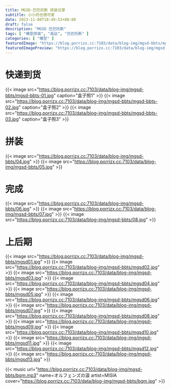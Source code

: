 ```yaml
---
title: MGSD-巴巴托斯 拼装记录
subtitle: 小小的也很可爱
date: 2023-11-08T18:49:53+08:00
draft: false
description: "MGSD 巴巴托斯"
tags: [ "模型拼装", "高达", "巴巴托斯" ]
categories: [ "模型" ]
featuredImage: "https://blog.porrizx.cc:7103/data/blog-img/mgsd-bbts/mgsd11.jpg"
featuredImagePreview: "https://blog.porrizx.cc:7103/data/blog-img/mgsd-bbts/mgsd10.jpg"
---
```


# 快递到货

{{< image src="https://blog.porrizx.cc:7103/data/blog-img/mgsd-bbts/mgsd-bbts-01.jpg" caption="盒子照1" >}}
{{< image src="https://blog.porrizx.cc:7103/data/blog-img/mgsd-bbts/mgsd-bbts-02.jpg" caption="盒子照2" >}}
{{< image src="https://blog.porrizx.cc:7103/data/blog-img/mgsd-bbts/mgsd-bbts-03.jpg" caption="盒子照3" >}}

# 拼装

{{< image src="https://blog.porrizx.cc:7103/data/blog-img/mgsd-bbts/04.jpg" >}}
{{< image src="https://blog.porrizx.cc:7103/data/blog-img/mgsd-bbts/05.jpg" >}}

# 完成

{{< image src="https://blog.porrizx.cc:7103/data/blog-img/mgsd-bbts/06.jpg" >}}
{{< image src="https://blog.porrizx.cc:7103/data/blog-img/mgsd-bbts/07.jpg" >}}
{{< image src="https://blog.porrizx.cc:7103/data/blog-img/mgsd-bbts/08.jpg" >}}

# 上后期

{{< image src="https://blog.porrizx.cc:7103/data/blog-img/mgsd-bbts/mgsd01.jpg" >}}
{{< image src="https://blog.porrizx.cc:7103/data/blog-img/mgsd-bbts/mgsd02.jpg" >}}
{{< image src="https://blog.porrizx.cc:7103/data/blog-img/mgsd-bbts/mgsd03.jpg" >}}
{{< image src="https://blog.porrizx.cc:7103/data/blog-img/mgsd-bbts/mgsd04.jpg" >}}
{{< image src="https://blog.porrizx.cc:7103/data/blog-img/mgsd-bbts/mgsd05.jpg" >}}
{{< image src="https://blog.porrizx.cc:7103/data/blog-img/mgsd-bbts/mgsd06.jpg" >}}
{{< image src="https://blog.porrizx.cc:7103/data/blog-img/mgsd-bbts/mgsd07.jpg" >}}
{{< image src="https://blog.porrizx.cc:7103/data/blog-img/mgsd-bbts/mgsd08.jpg" >}}
{{< image src="https://blog.porrizx.cc:7103/data/blog-img/mgsd-bbts/mgsd09.jpg" >}}
{{< image src="https://blog.porrizx.cc:7103/data/blog-img/mgsd-bbts/mgsd10.jpg" >}}
{{< image src="https://blog.porrizx.cc:7103/data/blog-img/mgsd-bbts/mgsd11.jpg" >}}
{{< image src="https://blog.porrizx.cc:7103/data/blog-img/mgsd-bbts/mgsd12.jpg" >}}
{{< image src="https://blog.porrizx.cc:7103/data/blog-img/mgsd-bbts/mgsd13.jpg" >}}

{{< music url="https://blog.porrizx.cc:7103/data/blog-img/mgsd-bbts/bgm.mp3" name=オルフェンズの涙 artist=MISIA cover="https://blog.porrizx.cc:7103/data/blog-img/mgsd-bbts/bgm.jpg" >}}

